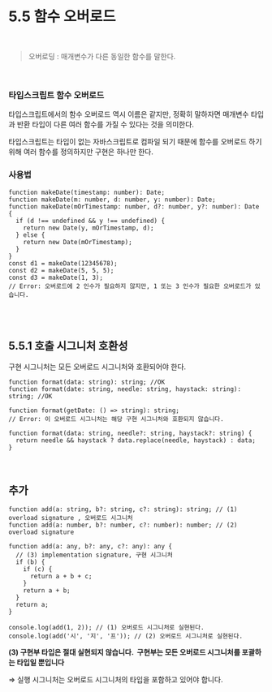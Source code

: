 # 5.5 함수 오버로드
<br>

> 오버로딩 :  매개변수가 다른 동일한 함수를 말한다.
> 
<br>

### 타입스크립트 함수 오버로드

타입스크립트에서의 함수 오버로드 역시 이름은 같지만, 정확히 말하자면 매개변수 타입과 반환 타입이 다른 여러 함수를 가질 수 있다는 것을 의미한다.

타입스크립트는 타입이 없는 자바스크립트로 컴파일 되기 때문에 함수를 오버로드 하기 위해 여러 함수를 정의하지만 구현은 하나만 한다.
<br>

### 사용법

```
function makeDate(timestamp: number): Date;
function makeDate(m: number, d: number, y: number): Date;
function makeDate(mOrTimestamp: number, d?: number, y?: number): Date {
  if (d !== undefined && y !== undefined) {
    return new Date(y, mOrTimestamp, d);
  } else {
    return new Date(mOrTimestamp);
  }
}
const d1 = makeDate(12345678);
const d2 = makeDate(5, 5, 5);
const d3 = makeDate(1, 3);
// Error: 오버로드에 2 인수가 필요하지 않지만, 1 또는 3 인수가 필요한 오버로드가 있습니다.
```
<br><br>

## 5.5.1 호출 시그니처 호환성

구현 시그니처는 모든 오버로드 시그니처와 호환되어야 한다.

```tsx
function format(data: string): string; //OK
function format(date: string, needle: string, haystack: string): string; //OK

function format(getDate: () => string): string;
// Error: 이 오버로드 시그니처는 해당 구현 시그니처와 호환되지 않습니다.

function format(data: string, needle?: string, haystack?: string) {
  return needle && haystack ? data.replace(needle, haystack) : data;
}
```
<br>

## 추가

```tsx
function add(a: string, b?: string, c?: string): string; // (1) overload signature , 오버로드 시그니처
function add(a: number, b?: number, c?: number): number; // (2) overload signature

function add(a: any, b?: any, c?: any): any {
  // (3) implementation signature, 구현 시그니처
  if (b) {
    if (c) {
      return a + b + c;
    }
    return a + b;
  }
  return a;
}

console.log(add(1, 2)); // (1) 오버로드 시그니처로 실현된다.
console.log(add('시', '지', '프')); // (2) 오버로드 시그니처로 실현된다.
```

**(3) 구현부 타입은 절대 실현되지 않습니다.  구현부는 모든 오버로드 시그니처를 포괄하는 타입일 뿐입니다**

 ⇒ 실행 시그니처는 오버로드 시그니처의 타입을 포함하고 있어야 합니다.
